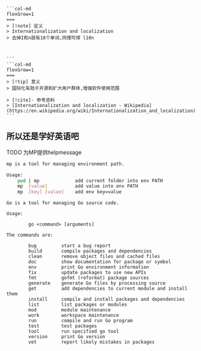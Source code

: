 ````col
```col-md
flexGrow=1
===
> [!note] 定义
> Internationalization and localization 
> 去掉I和n就有18个单词,同理可得 l10n



```
```col-md
flexGrow=1
===
> [!tip] 意义
> 国际化有助于开源和扩大用户群体,增强软件使用范围

> [!cite]- 参考资料
> [Internationalization and localization - Wikipedia](https://en.wikipedia.org/wiki/Internationalization_and_localization)
```
````



## 所以还是学好英语吧 

TODO 为MP提供helpmessage

```bash
mp is a tool for managing environment path.

Usage:
    pwd | mp             add current folder into env PATH
    mp  [value]          add value into env PATH
    mp  [key] [value]    add env key=value
```

```
Go is a tool for managing Go source code.

Usage:

        go <command> [arguments]

The commands are:

        bug         start a bug report
        build       compile packages and dependencies
        clean       remove object files and cached files
        doc         show documentation for package or symbol
        env         print Go environment information
        fix         update packages to use new APIs
        fmt         gofmt (reformat) package sources
        generate    generate Go files by processing source
        get         add dependencies to current module and install them
        install     compile and install packages and dependencies
        list        list packages or modules
        mod         module maintenance
        work        workspace maintenance
        run         compile and run Go program
        test        test packages
        tool        run specified go tool
        version     print Go version
        vet         report likely mistakes in packages
```